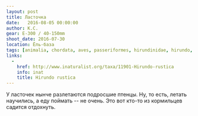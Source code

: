 ```yaml
---
layout: post
title: Ласточка
date:   2016-08-05 00:00:00
author: К.С.
gear: E-300 / 40-150mm
shoot_date: 2016-07-30
location: Ёль-база
tags: [animalia, chordata, aves, passeriformes, hirundinidae, hirundo, hirundo rustica]
links:
  -
    href: http://www.inaturalist.org/taxa/11901-Hirundo-rustica
    info: inat
    title: Hirundo rustica
---
```


У ласточек нынче разлетаются подросшие птенцы. Ну, то есть, летать научились, а еду поймать -- не очень. Это вот кто-то из кормильцев садится отдохнуть.
